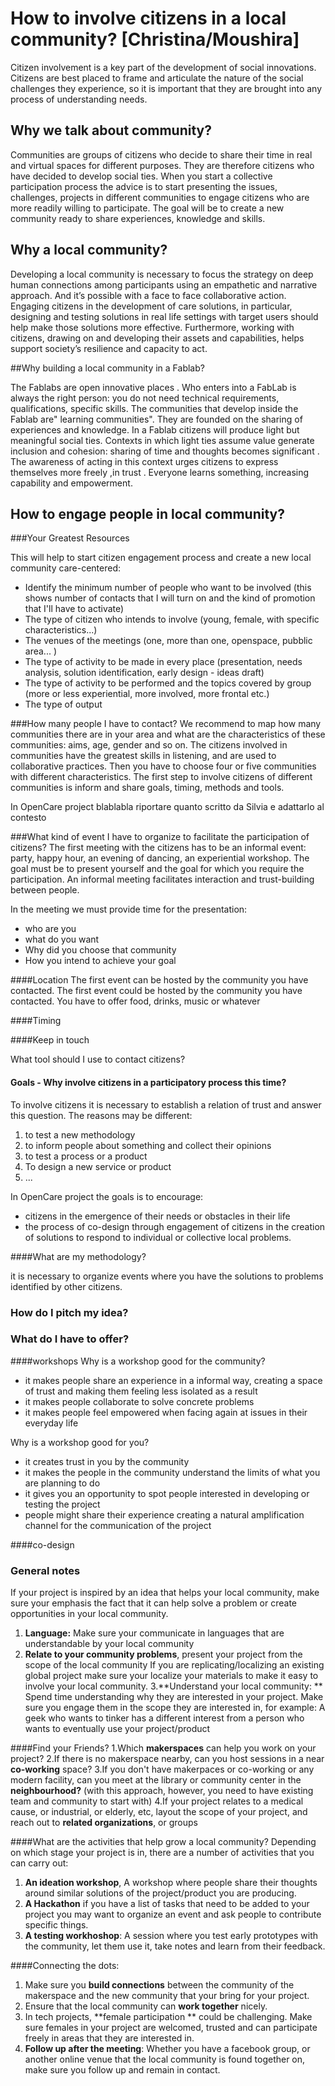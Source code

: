# How to involve citizens in a local community? [Christina/Moushira]

Citizen involvement is a key part of the development of social innovations. Citizens are best placed to frame and articulate the nature of the social challenges they experience, so it is important that they are brought into any process of understanding needs. 

## Why we talk about community?
Communities are groups of citizens who decide to share their time in real and virtual spaces for different purposes. They are therefore citizens who have decided to develop social ties. When you start a collective participation process the advice is to start presenting the issues, challenges, projects in different communities to engage citizens who are more readily willing to participate. The goal will be to create a new community ready to share experiences, knowledge and skills.

## Why a local community?
Developing a local community is necessary to focus the strategy on deep human connections among participants using an empathetic and narrative approach. And it’s possible with a face to face collaborative action.
Engaging citizens in the development of care solutions, in particular, designing and testing solutions in real life settings with target users should help make those solutions more effective. Furthermore, working with citizens, drawing on and developing their assets and capabilities, helps support society’s resilience and capacity to act. 

##Why building a local community in a Fablab?

The Fablabs are open innovative places . Who enters into a FabLab is always the right person: you do not need technical requirements, qualifications, specific skills. The communities that develop inside the Fablab are" learning communities". They are founded on the sharing of experiences and knowledge.
In a Fablab citizens will produce light but meaningful social ties. Contexts in which light ties assume value generate inclusion and cohesion:  sharing of time and thoughts becomes significant . The awareness of acting in this context urges citizens to express themselves more freely ,in trust . Everyone learns something, increasing capability and empowerment.


## How to engage people in local community?

###Your Greatest Resources

This will help to start citizen engagement process and create a new local community care-centered:

- Identify the minimum number of people who want to be involved (this shows number of contacts that I will turn on and the kind of promotion that I'll have to activate)
- The type of citizen who intends to involve (young, female,  with specific characteristics...)
- The venues of the meetings (one, more than one, openspace, pubblic area... )
- The type of activity to be made in every place (presentation, needs analysis, solution identification, early design - ideas draft)
- The type of activity to be performed and the topics covered by group (more or less experiential, more involved, more frontal etc.)
- The type of output

###How many people I have to contact?
We recommend to map how many communities there are in your area and what are the characteristics of these communities: aims, age, gender and so on.
The citizens involved in communities have the greatest skills in listening, and are used to collaborative practices.
Then you have to choose four or five communities with different characteristics.
The first step to involve citizens of different communities is inform and share goals, timing, methods and tools.

In OpenCare project blablabla  riportare quanto scritto da Silvia e adattarlo al contesto

###What kind of event I have to organize to facilitate the participation of citizens?
The first meeting with the citizens has to be an informal event: party, happy hour, an evening of dancing, an experiential workshop. The goal must be to present yourself and the goal for which you require the participation. An informal meeting facilitates interaction and trust-building between people.

In the meeting we must provide time for the presentation:
- who are you
- what do you want
- Why did you choose that community
- How you intend to achieve your goal

####Location
The first event can be hosted by the community you have contacted. The first event could be hosted by the community you have contacted. You have to offer food, drinks, music or whatever

####Timing



####Keep in touch



What tool should I use to contact citizens? 




#### Goals - Why involve citizens in a participatory process this time?
To involve citizens it is necessary to establish a relation of trust and answer this question. The reasons may be different:
1. to test a new methodology
2. to inform people about something and collect their opinions
3. to test a process or a product
4. To design a new service or product 
5. ...

In OpenCare project the goals is to encourage:
* citizens in the emergence of their needs or obstacles in their life
* the process of co-design through engagement of citizens in the creation of solutions to respond to individual or collective local problems.



####What are my methodology?


it is necessary to organize events where you have the solutions to problems identified by other citizens.





### How do I pitch my idea?

### What do I have to offer?
####workshops
Why is a workshop good for the community?
- it makes people share an experience in a informal way, creating a space of trust and making them feeling less isolated as a result
- it makes people collaborate to solve concrete problems
- it makes people feel empowered when facing again at issues in their everyday life

Why is a workshop good for you?
- it creates trust in you by the community
- it makes the people in the community understand the limits of what you are planning to do
- it gives you an opportunity to spot people interested in developing or testing the project
- people might share their experience creating a natural amplification channel for the communication of the project

####co-design


### General notes

If your project is inspired by an idea that helps your local community, make sure your emphasis the fact that it can help solve a problem or create opportunities in your local community.
1. **Language:** Make sure your communicate in languages that are understandable by your local community
2. **Relate to your community problems**, present your project from the scope of the local community
If you are replicating/localizing an existing global project make sure your localize your materials to make it easy to involve your local community.
3.**Understand your local community: ** Spend time understanding why they are interested in your project.  Make sure you engage them in the scope they are interested in, for example: A geek who wants to tinker has a different interest from a person who wants to eventually use your project/product

####Find your Friends?
1.Which **makerspaces** can help you work on your project?
2.If there is no makerspace nearby, can you host sessions in a near **co-working** space?
3.If you don't have makerpaces or co-working or any modern facility, can you meet at the library or community center in the **neighbourhood?** (with this approach, however, you need to have existing team and community to start with)
4.If your project relates to a medical cause, or industrial, or elderly, etc, layout the scope of your project, and reach out to **related organizations**, or groups 

####What are the activities  that help grow a local community?
Depending on which stage your project is in, there are a number of activities that you can carry out:
1. **An ideation workshop**,  A workshop where people share their thoughts around similar solutions of the project/product you are producing.
2. **A Hackathon** if you have a list of tasks that need to be added to your project you may want to organize an event and ask people to contribute specific things.
3. **A testing workhoshop**: A session where you test early prototypes with the community, let them use it, take notes and learn from their feedback.

####Connecting the dots:
1. Make sure you **build connections** between the community of the makerspace and the new community that your bring for your project.
2. Ensure that the local community can **work together** nicely.
3. In tech projects, **female participation ** could be challenging. Make sure females in your project are welcomed, trusted and can participate freely in areas that they are interested in.
4. **Follow up after the meeting**: Whether you have a facebook group, or another online venue that the local community is found together on, make sure you follow up and remain in contact.

